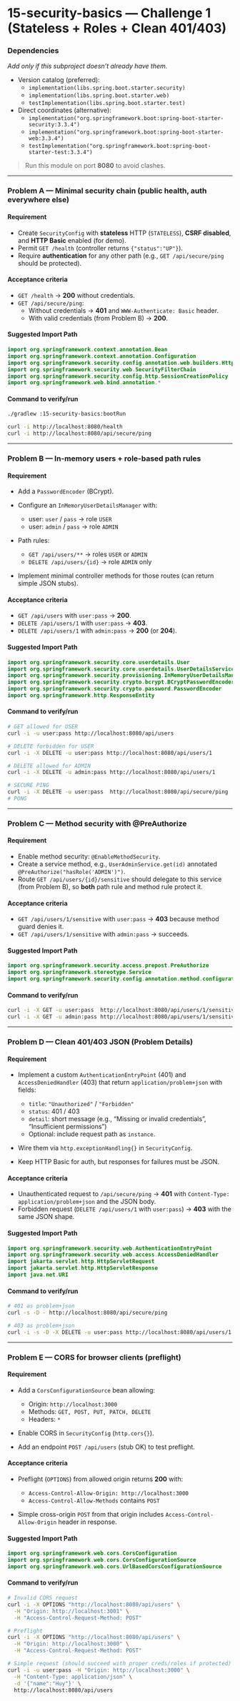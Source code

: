 # 15-security-basics — Challenge 1 (Stateless + Roles + Clean 401/403)

### Dependencies
_Add only if this subproject doesn’t already have them._
- Version catalog (preferred):
  - `implementation(libs.spring.boot.starter.security)`
  - `implementation(libs.spring.boot.starter.web)`
  - `testImplementation(libs.spring.boot.starter.test)`
- Direct coordinates (alternative):
  - `implementation("org.springframework.boot:spring-boot-starter-security:3.3.4")`
  - `implementation("org.springframework.boot:spring-boot-starter-web:3.3.4")`
  - `testImplementation("org.springframework.boot:spring-boot-starter-test:3.3.4")`

> Run this module on port **8080** to avoid clashes.

---

### Problem A — Minimal security chain (public health, auth everywhere else)

#### Requirement
- Create `SecurityConfig` with **stateless** HTTP (`STATELESS`), **CSRF disabled**, and **HTTP Basic** enabled (for demo).
- Permit `GET /health` (controller returns `{"status":"UP"}`).
- Require **authentication** for any other path (e.g., `GET /api/secure/ping` should be protected).

#### Acceptance criteria 
- `GET /health` → **200** without credentials.
- `GET /api/secure/ping`:
  - Without credentials → **401** and `WWW-Authenticate: Basic` header.
  - With valid credentials (from Problem B) → **200**.

#### Suggested Import Path
```kotlin
import org.springframework.context.annotation.Bean
import org.springframework.context.annotation.Configuration
import org.springframework.security.config.annotation.web.builders.HttpSecurity
import org.springframework.security.web.SecurityFilterChain
import org.springframework.security.config.http.SessionCreationPolicy
import org.springframework.web.bind.annotation.*
````

#### Command to verify/run

```bash
./gradlew :15-security-basics:bootRun

curl -i http://localhost:8080/health
curl -i http://localhost:8080/api/secure/ping
```

---

### Problem B — In-memory users + role-based **path** rules

#### Requirement

* Add a `PasswordEncoder` (BCrypt).
* Configure an `InMemoryUserDetailsManager` with:

  * user: `user` / `pass` → role `USER`
  * user: `admin` / `pass` → role `ADMIN`
* Path rules:

  * `GET /api/users/**` → roles `USER` or `ADMIN`
  * `DELETE /api/users/{id}` → role `ADMIN` only
* Implement minimal controller methods for those routes (can return simple JSON stubs).

#### Acceptance criteria

* `GET /api/users` with `user:pass` → **200**.
* `DELETE /api/users/1` with `user:pass` → **403**.
* `DELETE /api/users/1` with `admin:pass` → **200** (or **204**).

#### Suggested Import Path

```kotlin
import org.springframework.security.core.userdetails.User
import org.springframework.security.core.userdetails.UserDetailsService
import org.springframework.security.provisioning.InMemoryUserDetailsManager
import org.springframework.security.crypto.bcrypt.BCryptPasswordEncoder
import org.springframework.security.crypto.password.PasswordEncoder
import org.springframework.http.ResponseEntity
```

#### Command to verify/run

```bash
# GET allowed for USER
curl -i -u user:pass http://localhost:8080/api/users

# DELETE forbidden for USER
curl -i -X DELETE -u user:pass http://localhost:8080/api/users/1

# DELETE allowed for ADMIN
curl -i -X DELETE -u admin:pass http://localhost:8080/api/users/1

# SECURE PING
curl -i -X DELETE -u user:pass  http://localhost:8080/api/secure/ping
# PONG
```

---

### Problem C — **Method** security with @PreAuthorize

#### Requirement

* Enable method security: `@EnableMethodSecurity`.
* Create a service method, e.g., `UserAdminService.get(id)` annotated `@PreAuthorize("hasRole('ADMIN')")`.
* Route `GET /api/users/{id}/sensitive` should delegate to this service (from Problem B), so **both** path rule and method rule protect it.

#### Acceptance criteria

* `GET /api/users/1/sensitive` with `user:pass` → **403** because method guard denies it.
* `GET /api/users/1/sensitive` with `admin:pass` → succeeds.

#### Suggested Import Path

```kotlin
import org.springframework.security.access.prepost.PreAuthorize
import org.springframework.stereotype.Service
import org.springframework.security.config.annotation.method.configuration.EnableMethodSecurity
```

#### Command to verify/run

```bash
curl -i -X GET -u user:pass  http://localhost:8080/api/users/1/sensitive
curl -i -X GET -u admin:pass http://localhost:8080/api/users/1/sensitive
```

---

### Problem D — Clean **401/403** JSON (Problem Details)

#### Requirement

* Implement a custom `AuthenticationEntryPoint` (401) and `AccessDeniedHandler` (403) that return
  `application/problem+json` with fields:

  * `title`: `"Unauthorized"` / `"Forbidden"`
  * `status`: 401 / 403
  * `detail`: short message (e.g., “Missing or invalid credentials”, “Insufficient permissions”)
  * Optional: include request path as `instance`.
* Wire them via `http.exceptionHandling{}` in `SecurityConfig`.
* Keep HTTP Basic for auth, but responses for failures must be JSON.

#### Acceptance criteria

* Unauthenticated request to `/api/secure/ping` → **401** with `Content-Type: application/problem+json` and the JSON body.
* Forbidden request (`DELETE /api/users/1` with `user:pass`) → **403** with the same JSON shape.

#### Suggested Import Path

```kotlin
import org.springframework.security.web.AuthenticationEntryPoint
import org.springframework.security.web.access.AccessDeniedHandler
import jakarta.servlet.http.HttpServletRequest
import jakarta.servlet.http.HttpServletResponse
import java.net.URI
```

#### Command to verify/run

```bash
# 401 as problem+json
curl -s -D - http://localhost:8080/api/secure/ping

# 403 as problem+json
curl -i -s -D -X DELETE -u user:pass http://localhost:8080/api/users/1
```

---

### Problem E — CORS for browser clients (preflight)

#### Requirement

* Add a `CorsConfigurationSource` bean allowing:

  * Origin: `http://localhost:3000`
  * Methods: `GET, POST, PUT, PATCH, DELETE`
  * Headers: `*`
* Enable CORS in `SecurityConfig` (`http.cors{}`).
* Add an endpoint `POST /api/users` (stub OK) to test preflight.

#### Acceptance criteria

* Preflight (`OPTIONS`) from allowed origin returns **200** with:

  * `Access-Control-Allow-Origin: http://localhost:3000`
  * `Access-Control-Allow-Methods` contains `POST`
* Simple cross-origin `POST` from that origin includes `Access-Control-Allow-Origin` header in response.

#### Suggested Import Path

```kotlin
import org.springframework.web.cors.CorsConfiguration
import org.springframework.web.cors.CorsConfigurationSource
import org.springframework.web.cors.UrlBasedCorsConfigurationSource
```

#### Command to verify/run

```bash
# Invalid CORS request
curl -i -X OPTIONS "http://localhost:8080/api/users" \
  -H "Origin: http://localhost:3001" \
  -H "Access-Control-Request-Method: POST"

# Preflight
curl -i -X OPTIONS "http://localhost:8080/api/users" \
  -H "Origin: http://localhost:3000" \
  -H "Access-Control-Request-Method: POST"

# Simple request (should succeed with proper creds/roles if protected)
curl -i -u user:pass -H "Origin: http://localhost:3000" \
  -H "Content-Type: application/json" \
  -d '{"name":"Huy"}' \
  http://localhost:8080/api/users
```
